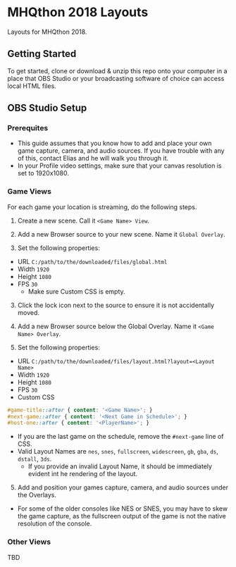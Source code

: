 # MHQthon 2018 Layouts

Layouts for MHQthon 2018.

## Getting Started
To get started, clone or download & unzip this repo onto your computer in a place that OBS Studio or your broadcasting software of choice can access local HTML files.

## OBS Studio Setup
### Prerequites
* This guide assumes that you know how to add and place your own game capture, camera, and audio sources. If you have trouble with any of this, contact Elias and he will walk you through it.
* In your Profile video settings, make sure that your canvas resolution is set to 1920x1080.

### Game Views
For each game your location is streaming, do the following steps.
1) Create a new scene. Call it `<Game Name> View`. 

2) Add a new Browser source to your new scene. Name it `Global Overlay`.

3) Set the following properties:
* URL `C:/path/to/the/downloaded/files/global.html`
* Width `1920`
* Height `1080`
* FPS `30`
  * Make sure Custom CSS is empty.

3) Click the lock icon next to the source to ensure it is not accidentally moved.

4) Add a new Browser source below the Global Overlay. Name it `<Game Name> Overlay`.

3) Set the following properties:
* URL `C:/path/to/the/downloaded/files/layout.html?layout=<Layout Name>`
* Width `1920`
* Height `1080`
* FPS `30`
* Custom CSS
```css
#game-title::after { content: '<Game Name>'; }
#next-game::after { content: '<Next Game in Schedule>'; }
#host-one::after { content: '<PlayerName>'; }
  ```

* If you are the last game on the schedule, remove the `#next-game` line of CSS.
* Valid Layout Names are `nes`, `snes`, `fullscreen`, `widescreen`, `gb`, `gba`, `ds`, `dstall`, `3ds`.
  * If you provide an invalid Layout Name, it should be immediately evident int he rendering of the layout.

5) Add and position your games capture, camera, and audio sources under the Overlays.
* For some of the older consoles like NES or SNES, you may have to skew the game capture, as the fullscreen output of the game is not the native resolution of the console.

### Other Views
TBD
